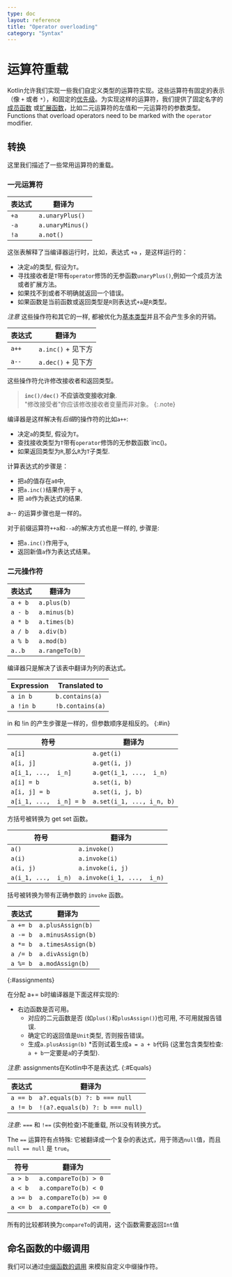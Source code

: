 ```yaml
---
type: doc
layout: reference
title: "Operator overloading"
category: "Syntax"
---
```


# 运算符重载

Kotlin允许我们实现一些我们自定义类型的运算符实现。这些运算符有固定的表示
（像 `+` 或者 `*`），和固定的[优先级](grammar.html#precedence)。为实现这样的运算符，我们提供了固定名字的[成员函数](functions.html#member-functions)
或[扩展函数](extensions.html)，比如二元运算符的左值和一元运算符的参数类型。 
Functions that overload operators need to be marked with the `operator` modifier.

## 转换

这里我们描述了一些常用运算符的重载。

### 一元运算符

| 表达式 | 翻译为 |
|------------|---------------|
| `+a` | `a.unaryPlus()` |
| `-a` | `a.unaryMinus()` |
| `!a` | `a.not()` |

这张表解释了当编译器运行时，比如，表达式 `+a` ，是这样运行的：

* 决定`a`的类型, 假设为`T`。
* 寻找接收者是`T`带有`operator`修饰的无参函数`unaryPlus()`,例如一个成员方法或者扩展方法。
* 如果找不到或者不明确就返回一个错误。
* 如果函数是当前函数或返回类型是`R`则表达式`+a`是`R`类型。

*注意* 这些操作符和其它的一样, 都被优化为[基本类型](basic-types.html)并且不会产生多余的开销。

| 表达式 | 翻译为 |
|------------|---------------|
| `a++` | `a.inc()` + 见下方 |
| `a--` | `a.dec()` + 见下方 |


这些操作符允许修改接收者和返回类型。

> **`inc()/dec()` 不应该改变接收对象**.<br>
> "修改接受者"你应该修改接收者变量而非对象。
{:.note}

编译器是这样解决有*后缀*的操作符的比如`a++`:

* 决定`a`的类型, 假设为`T`。
* 查找接收类型为`T`带有`operator`修饰的无参数函数`inc()。
* 如果返回类型为`R`,那么`R`为`T`子类型.

计算表达式的步骤是：

* 把`a`的值存在`a0`中,
* 把`a.inc()`结果作用于 `a`,
* 把 `a0`作为表达式的结果.

a-- 的运算步骤也是一样的。

对于前缀运算符`++a`和`--a`的解决方式也是一样的, 步骤是:

* 把`a.inc()`作用于`a`,
* 返回新值`a`作为表达式结果。

### 二元操作符

| 表达式 | 翻译为 |
| -----------|-------------- |
| `a + b` | `a.plus(b)` |
| `a - b` | `a.minus(b)` |
| `a * b` | `a.times(b)` |
| `a / b` | `a.div(b)` |
| `a % b` | `a.mod(b)` |
| `a..b ` | `a.rangeTo(b)` |

编译器只是解决了该表中翻译为列的表达式。

| Expression | Translated to |
| -----------|-------------- |
| `a in b` | `b.contains(a)` |
| `a !in b` | `!b.contains(a)` |

in 和 !in 的产生步骤是一样的，但参数顺序是相反的。
{:#in}

| 符号 | 翻译为 |
| -------|-------------- |
| `a[i]`  | `a.get(i)` |
| `a[i, j]`  | `a.get(i, j)` |
| `a[i_1, ...,  i_n]`  | `a.get(i_1, ...,  i_n)` |
| `a[i] = b` | `a.set(i, b)` |
| `a[i, j] = b` | `a.set(i, j, b)` |
| `a[i_1, ...,  i_n] = b` | `a.set(i_1, ..., i_n, b)` |

方括号被转换为 get set 函数。

| 符号 | 翻译为 |
|--------|---------------|
| `a()`  | `a.invoke()` |
| `a(i)`  | `a.invoke(i)` |
| `a(i, j)`  | `a.invoke(i, j)` |
| `a(i_1, ...,  i_n)`  | `a.invoke(i_1, ...,  i_n)` |

括号被转换为带有正确参数的 `invoke` 函数。

| 表达式 | 翻译为 |
|------------|---------------|
| `a += b` | `a.plusAssign(b)` |
| `a -= b` | `a.minusAssign(b)` |
| `a *= b` | `a.timesAssign(b)` |
| `a /= b` | `a.divAssign(b)` |
| `a %= b` | `a.modAssign(b)` |
{:#assignments}

在分配 a+= b时编译器是下面这样实现的:

* 右边函数是否可用。
  * 对应的二元函数是否 (如`plus()`和`plusAssign()`)也可用, 不可用就报告错误.
  * 确定它的返回值是`Unit`类型, 否则报告错误。
  * 生成`a.plusAssign(b)`
*否则试着生成`a = a + b`代码 (这里包含类型检查: `a + b`一定要是`a`的子类型).

*注意*: assignments在Kotlin中不是表达式.
{:#Equals}

| 表达式 | 翻译为 |
|------------|---------------|
| `a == b` | `a?.equals(b) ?: b === null` |
| `a != b` | `!(a?.equals(b) ?: b === null)` |

*注意*: `===` 和 `!==` (实例检查)不能重载, 所以没有转换方式。

The `==` 运算符有点特殊: 它被翻译成一个复杂的表达式，用于筛选`null`值，而且 `null == null` 是 `true`。

| 符号 | 翻译为 |
|--------|---------------|
| `a > b`  | `a.compareTo(b) > 0` |
| `a < b`  | `a.compareTo(b) < 0` |
| `a >= b` | `a.compareTo(b) >= 0` |
| `a <= b` | `a.compareTo(b) <= 0` |

所有的比较都转换为`compareTo`的调用，这个函数需要返回`Int`值

## 命名函数的中缀调用

我们可以通过[中缀函数的调用](functions.html#infix-notation) 来模拟自定义中缀操作符。

